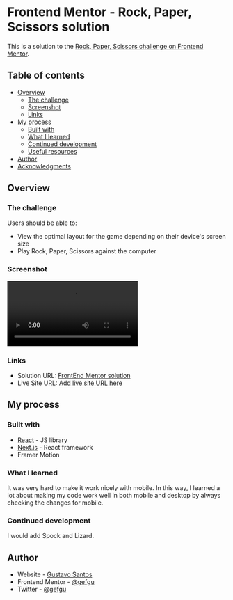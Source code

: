 # Frontend Mentor - Rock, Paper, Scissors solution

This is a solution to the [Rock, Paper, Scissors challenge on Frontend Mentor](https://www.frontendmentor.io/challenges/rock-paper-scissors-game-pTgwgvgH/hub/rock-paper-scissors-game-using-react-and-framer-motion-GCjILqHcBv).

## Table of contents

- [Overview](#overview)
  - [The challenge](#the-challenge)
  - [Screenshot](#screenshot)
  - [Links](#links)
- [My process](#my-process)
  - [Built with](#built-with)
  - [What I learned](#what-i-learned)
  - [Continued development](#continued-development)
  - [Useful resources](#useful-resources)
- [Author](#author)
- [Acknowledgments](#acknowledgments)

## Overview

### The challenge

Users should be able to:

- View the optimal layout for the game depending on their device's screen size
- Play Rock, Paper, Scissors against the computer

### Screenshot

![live demonstration](./rock-paper-scissors.mp4)

### Links

- Solution URL: [FrontEnd Mentor solution](https://www.frontendmentor.io/challenges/rock-paper-scissors-game-pTgwgvgH/hub/rock-paper-scissors-game-using-react-and-framer-motion-GCjILqHcBv)
- Live Site URL: [Add live site URL here](https://rock-paper-scissors-gefgu.vercel.app/)

## My process

### Built with

- [React](https://reactjs.org/) - JS library
- [Next.js](https://nextjs.org/) - React framework
- Framer Motion

### What I learned

It was very hard to make it work nicely with mobile. In this way, I learned a lot about making my code work well in both mobile and desktop by always checking the changes for mobile.

### Continued development

I would add Spock and Lizard.
## Author

- Website - [Gustavo Santos](https://github.com/gefgu)
- Frontend Mentor - [@gefgu](https://www.frontendmentor.io/profile/gefgu)
- Twitter - [@gefgu](https://www.twitter.com/codewithgustavo)
